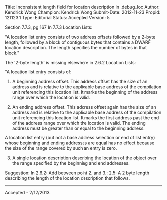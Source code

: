 Title:       Inconsistent length field for location description in .debug_loc
Author:      Kendrick Wong
Champion:    Kendrick Wong
Submit-Date: 2012-11-23
Propid:      121123.1
Type:        Editorial
Status:      Accepted
Version:     5

Section 7.7.3, pg 167
In 7.7.3 Location Lists:

"A location list entry consists of two address offsets followed by a 2-byte length, followed by a
block of contiguous bytes that contains a DWARF location description. The length specifies the 
number of bytes in that block."

The '2-byte length' is missing elsewhere
in 2.6.2 Location Lists:

"A location list entry consists of:

1. A beginning address offset. This address offset has the size of an address and is relative to 
the applicable base address of the compilation unit referencing this location list. It marks the 
beginning of the address range over which the location is valid.

2. An ending address offset. This address offset again has the size of an address and is relative 
to the applicable base address of the compilation unit referencing this location list. It marks 
the first address past the end of the address range over which the location is valid. The ending 
address must be greater than or equal to the beginning address.

A location list entry (but not a base address selection or end of list entry) whose beginning and 
ending addresses are equal has no effect because the size of the range covered by such an entry is
zero.

3. A single location description describing the location of the object over the range specified by
the beginning and end addresses.

Suggestion:
In 2.6.2:
Add between point 2. and 3.:
2.5: A 2 byte length describing the length of the location description that follows.

---

Accepted - 2/12/2013
